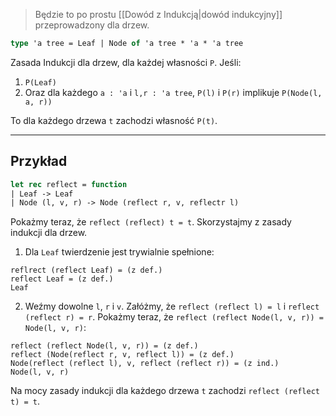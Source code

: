 > Będzie to po prostu [[Dowód z Indukcją|dowód indukcyjny]] przeprowadzony dla drzew.

```ocaml
type 'a tree = Leaf | Node of 'a tree * 'a * 'a tree
```

Zasada Indukcji dla drzew, dla każdej własności `P`. Jeśli:

1. `P(Leaf)`
2. Oraz dla każdego `a : 'a` i `l,r : 'a tree`, `P(l)` i `P(r)` implikuje `P(Node(l, a, r))`

To dla każdego drzewa `t` zachodzi własność `P(t)`.

---
## Przykład

```ocaml
let rec reflect = function
| Leaf -> Leaf
| Node (l, v, r) -> Node (reflect r, v, reflectr l)
```

Pokażmy teraz, że `reflect (reflect) t = t`. Skorzystajmy z zasady indukcji dla drzew.

1. Dla `Leaf` twierdzenie jest trywialnie spełnione:
```
reflrect (reflect Leaf) = (z def.)
reflect Leaf = (z def.)
Leaf
```

2. Weźmy dowolne `l`, `r` i `v`. Załóżmy, że `reflect (reflect l) = l` i `reflect (reflect r) = r`. 
   Pokażmy teraz, że `reflect (reflect Node(l, v, r)) = Node(l, v, r)`:
```
reflect (reflect Node(l, v, r)) = (z def.)
reflect (Node(reflect r, v, reflect l)) = (z def.)
Node(reflect (reflect l), v, reflect (reflect r)) = (z ind.)
Node(l, v, r)
```
Na mocy zasady indukcji dla każdego drzewa `t` zachodzi `reflect (reflect t) = t`.
